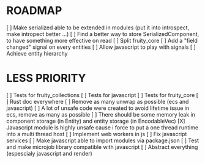 # ROADMAP

[ ] Make serialized able to be extended in modules (put it into introspect, make intropect better ...)
[ ] Find a better way to store SerializedComponent, to have something more effective on read
[ ] Split fruity_core
[ ] Add a "field changed" signal on every entities
[ ] Allow javascript to play with signals
[ ] Achieve entity hierarchy

# LESS PRIORITY

[ ] Tests for fruity_collections
[ ] Tests for javascript
[ ] Tests for fruity_core
[ ] Rust doc everywhere
[ ] Remove as many unwrap as possible (ecs and javascript)
[ ] A lot of unsafe code were created to avoid lifetime issue in ecs, remove as many as possible
[ ] There should be some memory leak in component storage (in Entity) and entity storage (in EncodableVec)
[X] Javascript module is highly unsafe cause i force to put a one thread runtime into a multi thread host
[ ] Implement web workers in js
[ ] Fix javascript services
[ ] Make javascript able to import modules via package.json
[ ] Test and make microjob library compatible with javascript
[ ] Abstract everything (espescialy javascript and render)